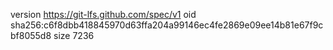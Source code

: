 version https://git-lfs.github.com/spec/v1
oid sha256:c6f8dbb418845970d63ffa204a99146ec4fe2869e09ee14b81e67f9cbf8055d8
size 7236
